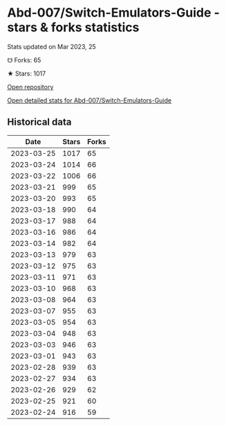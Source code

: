 # Abd-007/Switch-Emulators-Guide - stars & forks statistics

Stats updated on Mar 2023, 25

☋ Forks: 65

★ Stars: 1017

[Open repository](https://github.com/Abd-007/Switch-Emulators-Guide)

[Open detailed stats for Abd-007/Switch-Emulators-Guide](https://reviewgithub.com/rep/Abd-007/Switch-Emulators-Guide)

## Historical data
| Date | Stars | Forks |
|------|-------|-------|
| 2023-03-25 | 1017 | 65 | 
| 2023-03-24 | 1014 | 66 | 
| 2023-03-22 | 1006 | 66 | 
| 2023-03-21 | 999 | 65 | 
| 2023-03-20 | 993 | 65 | 
| 2023-03-18 | 990 | 64 | 
| 2023-03-17 | 988 | 64 | 
| 2023-03-16 | 986 | 64 | 
| 2023-03-14 | 982 | 64 | 
| 2023-03-13 | 979 | 63 | 
| 2023-03-12 | 975 | 63 | 
| 2023-03-11 | 971 | 63 | 
| 2023-03-10 | 968 | 63 | 
| 2023-03-08 | 964 | 63 | 
| 2023-03-07 | 955 | 63 | 
| 2023-03-05 | 954 | 63 | 
| 2023-03-04 | 948 | 63 | 
| 2023-03-03 | 946 | 63 | 
| 2023-03-01 | 943 | 63 | 
| 2023-02-28 | 939 | 63 | 
| 2023-02-27 | 934 | 63 | 
| 2023-02-26 | 929 | 62 | 
| 2023-02-25 | 921 | 60 | 
| 2023-02-24 | 916 | 59 | 

